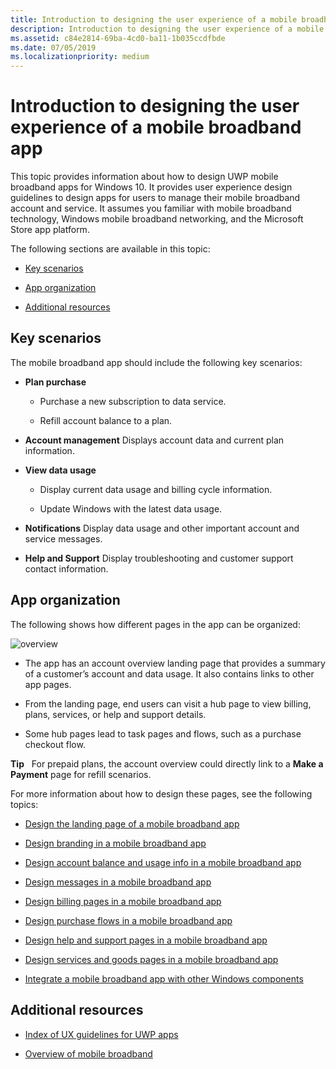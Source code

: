 ```yaml
---
title: Introduction to designing the user experience of a mobile broadband app
description: Introduction to designing the user experience of a mobile broadband app
ms.assetid: c84e2814-69ba-4cd0-ba11-1b035ccdfbde
ms.date: 07/05/2019
ms.localizationpriority: medium
---
```


# Introduction to designing the user experience of a mobile broadband app


This topic provides information about how to design UWP mobile broadband apps for Windows 10. It provides user experience design guidelines to design apps for users to manage their mobile broadband account and service. It assumes you familiar with mobile broadband technology, Windows mobile broadband networking, and the Microsoft Store app platform.

The following sections are available in this topic:

-   [Key scenarios](#keyui)

-   [App organization](#apporg)

-   [Additional resources](#resources)

## <span id="keyui"></span><span id="KEYUI"></span>Key scenarios


The mobile broadband app should include the following key scenarios:

-   **Plan purchase**

    -   Purchase a new subscription to data service.

    -   Refill account balance to a plan.

-   **Account management** Displays account data and current plan information.

-   **View data usage**

    -   Display current data usage and billing cycle information.

    -   Update Windows with the latest data usage.

-   **Notifications** Display data usage and other important account and service messages.

-   **Help and Support** Display troubleshooting and customer support contact information.

## <span id="apporg"></span><span id="APPORG"></span>App organization


The following shows how different pages in the app can be organized:

![overview](images/mb-fig1-overview-uwp-device-app.png)

-   The app has an account overview landing page that provides a summary of a customer’s account and data usage. It also contains links to other app pages.

-   From the landing page, end users can visit a hub page to view billing, plans, services, or help and support details.

-   Some hub pages lead to task pages and flows, such as a purchase checkout flow.

**Tip**  
For prepaid plans, the account overview could directly link to a **Make a Payment** page for refill scenarios.

 

For more information about how to design these pages, see the following topics:

-   [Design the landing page of a mobile broadband app](design-the-landing-page-of-a-mobile-broadband-app.md)

-   [Design branding in a mobile broadband app](design-branding-in-a-mobile-broadband-app.md)

-   [Design account balance and usage info in a mobile broadband app](design-account-balance-and-usage-info-in-a-mobile-broadband-app.md)

-   [Design messages in a mobile broadband app](design-messages-in-a-mobile-broadband-app.md)

-   [Design billing pages in a mobile broadband app](design-billing-pages-in-a-mobile-broadband-app.md)

-   [Design purchase flows in a mobile broadband app](design-purchase-flows-in-a-mobile-broadband-app.md)

-   [Design help and support pages in a mobile broadband app](design-help-and-support-pages-in-a-mobile-broadband-app.md)

-   [Design services and goods pages in a mobile broadband app](design-services-and-goods-pages-in-a-mobile-broadband-app.md)

-   [Integrate a mobile broadband app with other Windows components](integrate-a-mobile-broadband-app-with-other-windows-components.md)

## <span id="resources"></span><span id="RESOURCES"></span>Additional resources


-   [Index of UX guidelines for UWP apps](https://developer.microsoft.com/windows/apps/design)

-   [Overview of mobile broadband](overview-of-mobile-broadband.md)

 

 





